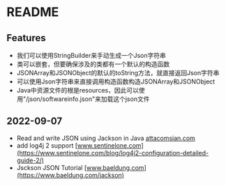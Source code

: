 # README

## Features

* 我们可以使用StringBuilder来手动生成一个Json字符串
* 类可以嵌套，但要确保涉及的类都有一个默认的构造函数
* JSONArray和JSONObject的默认的toString方法，就直接返回Json字符串
* 可以使用Json字符串来直接调用构造函数构造JSONArray和JSONObject
* Java中资源文件的根是resources，因此可以使用"/json/softwareinfo.json"来加载这个json文件


## 2022-09-07

* Read and write JSON using Jackson in Java [attacomsian.com](https://attacomsian.com/blog/jackson-read-write-json)
* add log4j 2 support [www.sentinelone.com](https://www.sentinelone.com/blog/log4j2-configuration-detailed-guide-2/)
* Jsckson JSON Tutorial [www.baeldung.com](https://www.baeldung.com/jackson)
